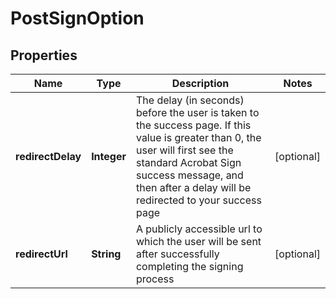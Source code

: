 
# PostSignOption

## Properties
Name | Type | Description | Notes
------------ | ------------- | ------------- | -------------
**redirectDelay** | **Integer** | The delay (in seconds) before the user is taken to the success page. If this value is greater than 0, the user will first see the standard Acrobat Sign success message, and then after a delay will be redirected to your success page |  [optional]
**redirectUrl** | **String** | A publicly accessible url to which the user will be sent after successfully completing the signing process |  [optional]




